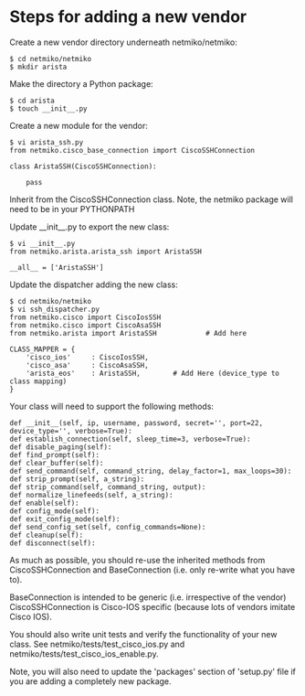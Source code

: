 Steps for adding a new vendor
=======

Create a new vendor directory underneath netmiko/netmiko:

```
$ cd netmiko/netmiko
$ mkdir arista
```
 
Make the directory a Python package:

```
$ cd arista
$ touch __init__.py
```
  
Create a new module for the vendor:

```
$ vi arista_ssh.py
from netmiko.cisco_base_connection import CiscoSSHConnection

class AristaSSH(CiscoSSHConnection):

    pass
```
  
Inherit from the CiscoSSHConnection class. Note, the netmiko package will need to be in 
your PYTHONPATH

Update \_\_init__.py to export the new class:

```
$ vi __init__.py
from netmiko.arista.arista_ssh import AristaSSH

__all__ = ['AristaSSH']
```

Update the dispatcher adding the new class:  

```
$ cd netmiko/netmiko
$ vi ssh_dispatcher.py
from netmiko.cisco import CiscoIosSSH
from netmiko.cisco import CiscoAsaSSH
from netmiko.arista import AristaSSH            # Add here

CLASS_MAPPER = {
    'cisco_ios'     : CiscoIosSSH,
    'cisco_asa'     : CiscoAsaSSH,
    'arista_eos'    : AristaSSH,        # Add Here (device_type to class mapping)
}
```

Your class will need to support the following methods:

```
def __init__(self, ip, username, password, secret='', port=22, device_type='', verbose=True):
def establish_connection(self, sleep_time=3, verbose=True):
def disable_paging(self):
def find_prompt(self):
def clear_buffer(self):
def send_command(self, command_string, delay_factor=1, max_loops=30):
def strip_prompt(self, a_string):
def strip_command(self, command_string, output):
def normalize_linefeeds(self, a_string):
def enable(self):
def config_mode(self):
def exit_config_mode(self):
def send_config_set(self, config_commands=None):
def cleanup(self):
def disconnect(self):
```

As much as possible, you should re-use the inherited methods from CiscoSSHConnection 
and BaseConnection (i.e. only re-write what you have to).

BaseConnection is intended to be generic (i.e. irrespective of the vendor)
CiscoSSHConnection is Cisco-IOS specific (because lots of vendors imitate Cisco IOS).

You should also write unit tests and verify the functionality of your new class.
See netmiko/tests/test_cisco_ios.py and netmiko/tests/test_cisco_ios_enable.py.


  

Note, you will also need to update the 'packages' section of 'setup.py' file if you are adding a 
completely new package.
